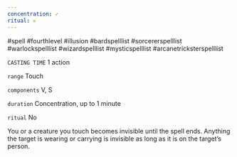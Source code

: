 ```yaml
---
concentration: ✓
ritual: 𐄂
---
```

#spell #fourthlevel #illusion #bardspelllist #sorcererspelllist #warlockspelllist #wizardspelllist #mysticspelllist #arcanetricksterspelllist

`CASTING TIME`
1 action

`range`
Touch

`components`
V, S

`duration`
Concentration, up to 1 minute

`ritual`
No

You or a creature you touch becomes invisible until the spell ends. Anything the target is wearing or carrying is invisible as long as it is on the target’s person.